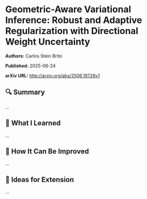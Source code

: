 # Geometric-Aware Variational Inference: Robust and Adaptive Regularization with Directional Weight Uncertainty
**Authors:** Carlos Stein Brito

**Published:** 2025-06-24

**arXiv URL:** http://arxiv.org/abs/2506.19726v1

## 🔍 Summary

...

## 🧠 What I Learned

...

## 🔬 How It Can Be Improved

...

## 🧪 Ideas for Extension

...
